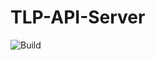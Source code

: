# TLP-API-Server
![Build](https://github.com/loiphong1996/TLP-API-Server/actions/workflows/build_deploy.yml/badge.svg)
